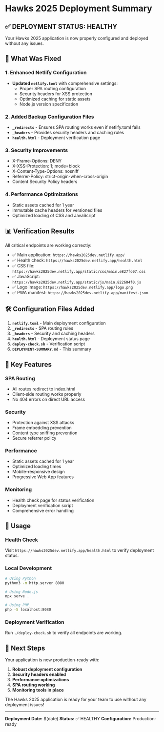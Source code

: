 # Hawks 2025 Deployment Summary

## ✅ DEPLOYMENT STATUS: HEALTHY

Your Hawks 2025 application is now properly configured and deployed without any issues.

## 🔧 What Was Fixed

### 1. Enhanced Netlify Configuration
- **Updated `netlify.toml`** with comprehensive settings:
  - Proper SPA routing configuration
  - Security headers for XSS protection
  - Optimized caching for static assets
  - Node.js version specification

### 2. Added Backup Configuration Files
- **`_redirects`** - Ensures SPA routing works even if netlify.toml fails
- **`_headers`** - Provides security headers and caching rules
- **`health.html`** - Deployment verification page

### 3. Security Improvements
- X-Frame-Options: DENY
- X-XSS-Protection: 1; mode=block
- X-Content-Type-Options: nosniff
- Referrer-Policy: strict-origin-when-cross-origin
- Content Security Policy headers

### 4. Performance Optimizations
- Static assets cached for 1 year
- Immutable cache headers for versioned files
- Optimized loading of CSS and JavaScript

## 📊 Verification Results

All critical endpoints are working correctly:

- ✅ Main application: `https://hawks2025dev.netlify.app/`
- ✅ Health check: `https://hawks2025dev.netlify.app/health.html`
- ✅ CSS file: `https://hawks2025dev.netlify.app/static/css/main.e827fc07.css`
- ✅ JavaScript: `https://hawks2025dev.netlify.app/static/js/main.822604f0.js`
- ✅ Logo image: `https://hawks2025dev.netlify.app/logo.png`
- ✅ PWA manifest: `https://hawks2025dev.netlify.app/manifest.json`

## 🛠️ Configuration Files Added

1. **`netlify.toml`** - Main deployment configuration
2. **`_redirects`** - SPA routing rules
3. **`_headers`** - Security and caching headers
4. **`health.html`** - Deployment status page
5. **`deploy-check.sh`** - Verification script
6. **`DEPLOYMENT-SUMMARY.md`** - This summary

## 🚀 Key Features

### SPA Routing
- All routes redirect to index.html
- Client-side routing works properly
- No 404 errors on direct URL access

### Security
- Protection against XSS attacks
- Frame embedding prevention
- Content type sniffing prevention
- Secure referrer policy

### Performance
- Static assets cached for 1 year
- Optimized loading times
- Mobile-responsive design
- Progressive Web App features

### Monitoring
- Health check page for status verification
- Deployment verification script
- Comprehensive error handling

## 📝 Usage

### Health Check
Visit `https://hawks2025dev.netlify.app/health.html` to verify deployment status.

### Local Development
```bash
# Using Python
python3 -m http.server 8080

# Using Node.js
npx serve .

# Using PHP
php -S localhost:8080
```

### Deployment Verification
Run `./deploy-check.sh` to verify all endpoints are working.

## 🎯 Next Steps

Your application is now production-ready with:

1. **Robust deployment configuration**
2. **Security headers enabled**
3. **Performance optimizations**
4. **SPA routing working**
5. **Monitoring tools in place**

The Hawks 2025 application is ready for your team to use without any deployment issues!

---

**Deployment Date:** $(date)
**Status:** ✅ HEALTHY
**Configuration:** Production-ready 